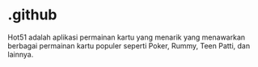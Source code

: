 # .github
Hot51 adalah aplikasi permainan kartu yang menarik yang menawarkan berbagai permainan kartu populer seperti Poker, Rummy, Teen Patti, dan lainnya. 
